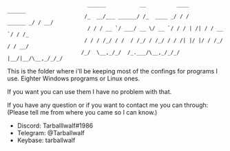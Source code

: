                               ______           __          ____               ______                   
                             /_  __/___ ______/ /_  ____ _/ / /      ______ _/ / __/                   
                              / / / __ `/ ___/ __ \/ __ `/ / / | /| / / __ `/ / /_                     
                             / / / /_/ / /  / /_/ / /_/ / / /| |/ |/ / /_/ / / __/                     
                            /_/  \__,_/_/  /_.___/\__,_/_/_/ |__/|__/\__,_/_/_/                    


This is the folder where i'll be keeping most of the confings for programs I use.
Eighter Windows programs or Linux ones.

If you want you can use them I have no problem with that.

If you have any question or if you want to contact me you can through:
(Please tell me from where you came so I can know.)

- Discord: Tarballlwalf#1986
- Telegram: @Tarballwalf
- Keybase: tarballwalf
